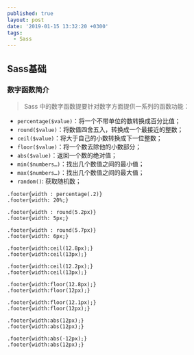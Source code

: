 ```yaml
---
published: true
layout: post
date: '2019-01-15 13:32:20 +0300'
tags:
  - Sass
---
```

## Sass基础

### 数字函数简介  
>Sass 中的数字函数提要针对数字方面提供一系列的函数功能：

- `percentage($value)`：将一个不带单位的数转换成百分比值；
- `round($value)`：将数值四舍五入，转换成一个最接近的整数；
- `ceil($value)`：将大于自己的小数转换成下一位整数；
- `floor($value)`：将一个数去除他的小数部分；
- `abs($value)`：返回一个数的绝对值；
- `min($numbers…)`：找出几个数值之间的最小值；
- `max($numbers…)`：找出几个数值之间的最大值；
- `random()`: 获取随机数；

```
.footer{width : percentage(.2)}
.footer{width: 20%;}
```
```
.footer{width : round(5.2px)}
.footer{width: 5px;}

.footer{width : round(5.7px)}
.footer{width: 6px;}
```
```
.footer{width:ceil(12.8px);}
.footer{width:ceil(13px);}

.footer{width:ceil(12.2px);}
.footer{width:ceil(13px);}
```
```
.footer{width:floor(12.8px);}
.footer{width:floor(12px);}

.footer{width:floor(12.1px);}
.footer{width:floor(12px);}
```
```
.footer{width:abs(12px);}
.footer{width:abs(12px);}

.footer{width:abs(-12px);}
.footer{width:abs(12px);}
```
